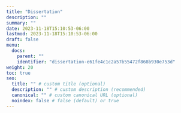 ```yaml
---
title: "Dissertation"
description: ""
summary: ""
date: 2023-11-18T15:10:53-06:00
lastmod: 2023-11-18T15:10:53-06:00
draft: false
menu:
  docs:
    parent: ""
    identifier: "dissertation-e61fe4c1c2a57b55472f868b930e753d"
weight: 20
toc: true
seo:
  title: "" # custom title (optional)
  description: "" # custom description (recommended)
  canonical: "" # custom canonical URL (optional)
  noindex: false # false (default) or true
---
```

